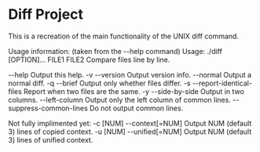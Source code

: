 # Diff Project
This is a recreation of the main functionality of the UNIX diff command.

Usage information: (taken from the --help command)
Usage: ./diff [OPTION]... FILE1 FILE2
Compare files line by line.

--help  Output this help.
-v  --version  Output version info.
--normal  Output a normal diff.
-q  --brief  Output only whether files differ.
-s  --report-identical-files  Report when two files are the same.
-y  --side-by-side  Output in two columns.
  --left-column  Output only the left column of common lines.
  --suppress-common-lines  Do not output common lines.

Not fully implimented yet:
-c [NUM]  --context[=NUM]  Output NUM (default 3) lines of copied context.
-u [NUM]  --unified[=NUM]  Output NUM (default 3) lines of unified context.
